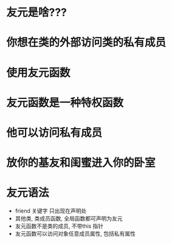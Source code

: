 # 友元是啥???

# 你想在类的外部访问类的私有成员

# 使用友元函数

# 友元函数是一种特权函数

# 他可以访问私有成员

# 放你的基友和闺蜜进入你的卧室




# 友元语法

- friend 关键字 只出现在声明处
- 其他类, 类成员函数,  全局函数都可声明为友元
- 友元函数不是类的成员, 不带this 指针
- 友元函数可以访问对象任意成员属性, 包括私有属性



